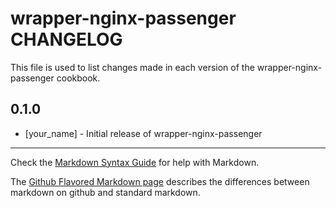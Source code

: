 wrapper-nginx-passenger CHANGELOG
=================================

This file is used to list changes made in each version of the wrapper-nginx-passenger cookbook.

0.1.0
-----
- [your_name] - Initial release of wrapper-nginx-passenger

- - -
Check the [Markdown Syntax Guide](http://daringfireball.net/projects/markdown/syntax) for help with Markdown.

The [Github Flavored Markdown page](http://github.github.com/github-flavored-markdown/) describes the differences between markdown on github and standard markdown.
